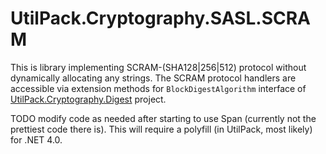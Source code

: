# UtilPack.Cryptography.SASL.SCRAM

This is library implementing SCRAM-(SHA128|256|512) protocol without dynamically allocating any strings.
The SCRAM protocol handlers are accessible via extension methods for `BlockDigestAlgorithm` interface of [UtilPack.Cryptography.Digest](../UtilPack.Cryptography.Digest) project.

TODO modify code as needed after starting to use Span<T> (currently not the prettiest code there is).
This will require a polyfill (in UtilPack, most likely) for .NET 4.0.